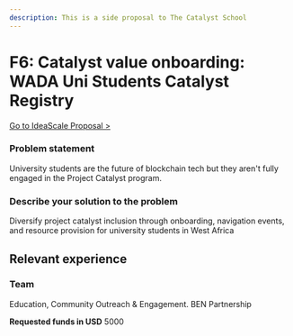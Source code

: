 ```yaml
---
description: This is a side proposal to The Catalyst School
---
```


# F6: Catalyst value onboarding: WADA Uni Students Catalyst Registry

[Go to IdeaScale Proposal &gt;](https://cardano.ideascale.com/a/dtd/WADA-Uni-Students-Catalyst-Registry/370220-48088)

### **Problem statement**

University students are the future of blockchain tech but they aren't fully engaged in the Project Catalyst program.

### **Describe your solution to the problem**

Diversify project catalyst inclusion through onboarding, navigation events, and resource provision for university students in West Africa

## **Relevant experience**

### Team

Education, Community Outreach & Engagement. BEN Partnership

**Requested funds in USD** 5000

